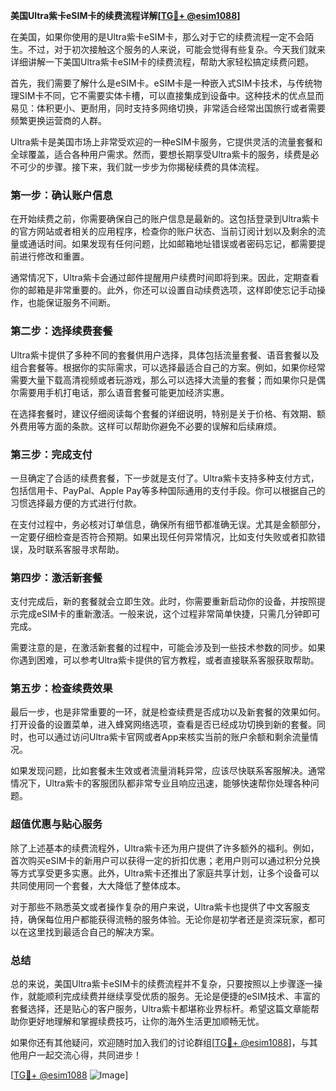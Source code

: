 **美国Ultra紫卡eSIM卡的续费流程详解[[TG💪+ @esim1088](https://t.me/s/esim1088)]**

在美国，如果你使用的是Ultra紫卡eSIM卡，那么对于它的续费流程一定不会陌生。不过，对于初次接触这个服务的人来说，可能会觉得有些复杂。今天我们就来详细讲解一下美国Ultra紫卡eSIM卡的续费流程，帮助大家轻松搞定续费问题。

首先，我们需要了解什么是eSIM卡。eSIM卡是一种嵌入式SIM卡技术，与传统物理SIM卡不同，它不需要实体卡槽，可以直接集成到设备中。这种技术的优点显而易见：体积更小、更耐用，同时支持多网络切换，非常适合经常出国旅行或者需要频繁更换运营商的人群。

Ultra紫卡是美国市场上非常受欢迎的一种eSIM卡服务，它提供灵活的流量套餐和全球覆盖，适合各种用户需求。然而，要想长期享受Ultra紫卡的服务，续费是必不可少的步骤。接下来，我们就一步步为你揭秘续费的具体流程。

### **第一步：确认账户信息**
在开始续费之前，你需要确保自己的账户信息是最新的。这包括登录到Ultra紫卡的官方网站或者相关的应用程序，检查你的账户状态、当前订阅计划以及剩余的流量或通话时间。如果发现有任何问题，比如邮箱地址错误或者密码忘记，都需要提前进行修改和重置。

通常情况下，Ultra紫卡会通过邮件提醒用户续费时间即将到来。因此，定期查看你的邮箱是非常重要的。此外，你还可以设置自动续费选项，这样即使忘记手动操作，也能保证服务不间断。

### **第二步：选择续费套餐**
Ultra紫卡提供了多种不同的套餐供用户选择，具体包括流量套餐、语音套餐以及组合套餐等。根据你的实际需求，可以选择最适合自己的方案。例如，如果你经常需要大量下载高清视频或者玩游戏，那么可以选择大流量的套餐；而如果你只是偶尔需要用手机打电话，那么语音套餐可能更加经济实惠。

在选择套餐时，建议仔细阅读每个套餐的详细说明，特别是关于价格、有效期、额外费用等方面的条款。这样可以帮助你避免不必要的误解和后续麻烦。

### **第三步：完成支付**
一旦确定了合适的续费套餐，下一步就是支付了。Ultra紫卡支持多种支付方式，包括信用卡、PayPal、Apple Pay等多种国际通用的支付手段。你可以根据自己的习惯选择最方便的方式进行付款。

在支付过程中，务必核对订单信息，确保所有细节都准确无误。尤其是金额部分，一定要仔细检查是否符合预期。如果出现任何异常情况，比如支付失败或者扣款错误，及时联系客服寻求帮助。

### **第四步：激活新套餐**
支付完成后，新的套餐就会立即生效。此时，你需要重新启动你的设备，并按照提示完成eSIM卡的重新激活。一般来说，这个过程非常简单快捷，只需几分钟即可完成。

需要注意的是，在激活新套餐的过程中，可能会涉及到一些技术参数的同步。如果你遇到困难，可以参考Ultra紫卡提供的官方教程，或者直接联系客服获取帮助。

### **第五步：检查续费效果**
最后一步，也是非常重要的一环，就是检查续费是否成功以及新套餐的效果如何。打开设备的设置菜单，进入蜂窝网络选项，查看是否已经成功切换到新的套餐。同时，也可以通过访问Ultra紫卡官网或者App来核实当前的账户余额和剩余流量情况。

如果发现问题，比如套餐未生效或者流量消耗异常，应该尽快联系客服解决。通常情况下，Ultra紫卡的客服团队都非常专业且响应迅速，能够快速帮你处理各种问题。

### **超值优惠与贴心服务**
除了上述基本的续费流程外，Ultra紫卡还为用户提供了许多额外的福利。例如，首次购买eSIM卡的新用户可以获得一定的折扣优惠；老用户则可以通过积分兑换等方式享受更多实惠。此外，Ultra紫卡还推出了家庭共享计划，让多个设备可以共同使用同一个套餐，大大降低了整体成本。

对于那些不熟悉英文或者操作复杂的用户来说，Ultra紫卡也提供了中文客服支持，确保每位用户都能获得流畅的服务体验。无论你是初学者还是资深玩家，都可以在这里找到最适合自己的解决方案。

### **总结**
总的来说，美国Ultra紫卡eSIM卡的续费流程并不复杂，只要按照以上步骤逐一操作，就能顺利完成续费并继续享受优质的服务。无论是便捷的eSIM技术、丰富的套餐选择，还是贴心的客户服务，Ultra紫卡都堪称业界标杆。希望这篇文章能帮助你更好地理解和掌握续费技巧，让你的海外生活更加顺畅无忧。

如果你还有其他疑问，欢迎随时加入我们的讨论群组[[TG💪+ @esim1088](https://t.me/s/esim1088)]，与其他用户一起交流心得，共同进步！

[[TG💪+ @esim1088](https://t.me/s/esim1088) ![Image](https://i.postimg.cc/4NQfJmqS/Snipaste-2025-05-13-00-14-12.png)]